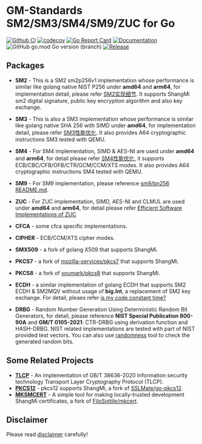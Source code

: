 
# GM-Standards SM2/SM3/SM4/SM9/ZUC for Go

[![Github CI](https://github.com/emmansun/gmsm/actions/workflows/ci.yml/badge.svg)](https://github.com/emmansun/gmsm/actions/workflows/ci.yml)
[![codecov](https://codecov.io/gh/emmansun/gmsm/branch/main/graph/badge.svg?token=Otdi8m8sFj)](https://codecov.io/gh/emmansun/gmsm)
[![Go Report Card](https://goreportcard.com/badge/github.com/emmansun/gmsm)](https://goreportcard.com/report/github.com/emmansun/gmsm)
[![Documentation](https://godoc.org/github.com/emmansun/gmsm?status.svg)](https://godoc.org/github.com/emmansun/gmsm)
![GitHub go.mod Go version (branch)](https://img.shields.io/github/go-mod/go-version/emmansun/gmsm)
[![Release](https://img.shields.io/github/release/emmansun/gmsm/all.svg)](https://github.com/emmansun/gmsm/releases)

## Packages
* **SM2** - This is a SM2 sm2p256v1 implementation whose performance is similar like golang native NIST P256 under **amd64** and **arm64**, for implementation detail, please refer [SM2实现细节](https://github.com/emmansun/gmsm/wiki/SM2%E6%80%A7%E8%83%BD%E4%BC%98%E5%8C%96). It supports ShangMi sm2 digital signature, public key encryption algorithm and also key exchange.

* **SM3** - This is also a SM3 implementation whose performance is similar like golang native SHA 256 with SIMD under **amd64**, for implementation detail, please refer [SM3性能优化](https://github.com/emmansun/gmsm/wiki/SM3%E6%80%A7%E8%83%BD%E4%BC%98%E5%8C%96). It also provides A64 cryptographic instructions SM3 tested with QEMU.

* **SM4** - For SM4 implementation, SIMD & AES-NI are used under **amd64** and **arm64**, for detail please refer [SM4性能优化](https://github.com/emmansun/gmsm/wiki/SM4%E6%80%A7%E8%83%BD%E4%BC%98%E5%8C%96), it supports ECB/CBC/CFB/OFB/CTR/GCM/CCM/XTS modes. It also provides A64 cryptographic instructions SM4 tested with QEMU.

* **SM9** - For SM9 implementation, please reference [sm9/bn256 README.md](https://github.com/emmansun/gmsm/tree/main/sm9/bn256).

* **ZUC** - For ZUC implementation, SIMD, AES-NI and CLMUL are used under **amd64** and **arm64**, for detail please refer [Efficient Software Implementations of ZUC](https://github.com/emmansun/gmsm/wiki/Efficient-Software-Implementations-of-ZUC)

* **CFCA** - some cfca specific implementations.

* **CIPHER** - ECB/CCM/XTS cipher modes.

* **SMX509** - a fork of golang X509 that supports ShangMi.

* **PKCS7** - a fork of [mozilla-services/pkcs7](https://github.com/mozilla-services/pkcs7) that supports ShangMi.

* **PKCS8** - a fork of [youmark/pkcs8](https://github.com/youmark/pkcs8) that supports ShangMi.

* **ECDH** - a similar implementation of golang ECDH that supports SM2 ECDH & SM2MQV without usage of **big.Int**, a replacement of SM2 key exchange. For detail, pleaes refer [is my code constant time?](https://github.com/emmansun/gmsm/wiki/is-my-code-constant-time%3F)

* **DRBG** - Random Number Generation Using Deterministic Random Bit Generators, for detail, please reference **NIST Special Publication 800-90A** and **GM/T 0105-2021**: CTR-DRBG using derivation function and HASH-DRBG. NIST related implementations are tested with part of NIST provided test vectors. You can also use [randomness](https://github.com/Trisia/randomness) tool to check the generated random bits.

## Some Related Projects
* **[TLCP](https://github.com/Trisia/gotlcp)** - An implementation of GB/T 38636-2020 Information security technology Transport Layer Cryptography Protocol (TLCP). 
* **[PKCS12](https://github.com/emmansun/go-pkcs12)** - pkcs12 supports ShangMi, a fork of [SSLMate/go-pkcs12](https://github.com/SSLMate/go-pkcs12).
* **[MKSMCERT](https://github.com/emmansun/mksmcert)** - A simple tool for making locally-trusted development ShangMi certificates, a fork of [FiloSottile/mkcert](https://github.com/FiloSottile/mkcert).

## Disclaimer

Please read [disclaimer](DISCLAIMER.md) carefully!
